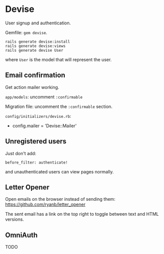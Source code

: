 # Devise

User signup and authentication.

Gemfile: `gem devise`.

    rails generate devise:install
    rails generate devise:views
    rails generate devise User

where `User` is the model that will represent the user.

## Email confirmation

Get action mailer working.

`app/models`: uncomment `:confirmable`

Migration file: uncomment the `:confirmable` section.

`config/initializers/devise.rb`:

- config.mailer = 'Devise::Mailer'

## Unregistered users

Just don't add:

    before_filter: authenticate!

and unauthenticated users can view pages normally.

## Letter Opener

Open emails on the browser instead of sending them: <https://github.com/ryanb/letter_opener>

The sent email has a link on the top right to toggle between text and HTML versions.

## OmniAuth

TODO
